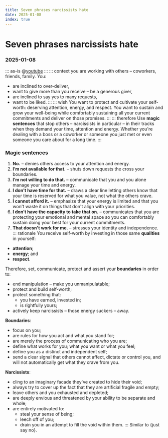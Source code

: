 ```yaml
---
title: Seven phrases narcissists hate
date: 2025-01-08
index: true
---
```

# Seven phrases narcissists hate
### 2025-01-08

::: as-is
@[youtube](2Lyf6IbLwcY)
:::
::: context
you are working with others – coworkers, friends, family. You:
- are inclined to over-deliver,
- want to give more than you receive – be a generous giver,
- are inclined to say yes to many requests,
- want to be liked.
:::
::: wish
You want to protect and cultivate your self-worth: deserving attention, energy, and respect. You want to sustain and grow your well-being while comfortably sustaining all your current commitments and deliver on those promises.
:::
::: therefore
Use **magic sentences** that stop others – narcissists in particular – in their tracks when they demand your time, attention and energy. Whether you're dealing with a boss or a coworker or someone you just met or even someone you care about for a long time.
:::
### Magic sentences
1. **No.** – denies others access to your attention and energy.
2. **I’m not available for that.** – shuts down requests the cross your boundaries.
3. **I’m not willing to do that.** – communicate that you and you alone manage your time and energy.
4. **I don't have time for that.** –  draws a clear line letting others know that your time is reserved for what you value, not what the others crave.
5. **I cannot afford it.** – emphasize that your energy is limited and that you won't waste it on things that don't align with your priorities.
6. **I don't have the capacity to take that on.** – communicates that you are protecting your emotional and mental space so you can comfortably sustain doing your best for your current commitments.
7. **That doesn't work for me.** – stresses your identity and independence.
::: rationale
You receive self-worth by investing in those same **qualities** in yourself:
* **attention**;
* **energy**; and
* **respect**.

Therefore, set, communicate, protect and assert your **boundaries** in order to:
* end manipulation – make you unmanipulatable;
* protect and build self-worth;
* protect something that:
  * you have earned, invested in;
  * is rightfully yours;
* actively keep narcissists – those energy suckers – away.

**Boundaries**:
* focus on you;
* are rules for how you act and what you stand for;
* are merely the process of communicating who you are;
* define what works for you; what you want or what you feel;
* define you as a distinct and independent self;
* send a clear signal that others cannot affect, dictate or control you, and will not automatically get what they crave from you.

**Narcissists**:
* cling to an imaginary facade they've created to hide their void;
* always try to cover up the fact that they are artificial fragile and empty;
* leave others and you exhausted and depleted;
* are deeply envious and threatened by your ability to be separate and whole;
* are entirely motivated to:
  * steal your sense of being;
  * leech off of you;
  * drain you in an attempt to fill the void within them.
:::
Similar to {just say no}.